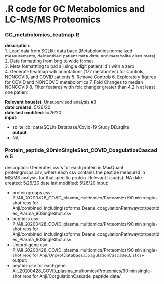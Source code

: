 # .R code for GC Metabolomics and LC-MS/MS Proteomics

### GC_metabolomics_heatmap.R

**description**:   
    1. Load data from SQLlite data base (Metabolomics normalized measurements, deidentified patient meta data, and metabolite class meta)  
    2. Data formatting from long to wide format  
    3. Meta formattting to pad all single digit patient id's with a zero  
    4. Generate heatmap with annotations (177 metabolites) for Controls, NONCOVID, and COVID patients
    5. Remove Controls
    6. Exploratory figures for COVID and NONCOVID metabolomics
    7. Fold Changes to median NONCOVID
    8. Filter features witth fold changer greater than 4.2 in at least one patient
    
**Relevant Issue(s)**: Unsupervised analysis #3  
**date created**: 5/26/20  
**date last modified**: 5/26/20  
**input**:  
  - sqlite_db: data/SQLite Database/Covid-19 Study DB.sqlite  
**output**:  
  - NA  

### Protein_peptide_90minSingleShot_COVID_CoagulationCascade.5 

description: Generates csv's for each protein in MaxQuant proteingroups.csv, where each csv contains the  peptide measured in MS/MS analysis for that specific protein.
Relevant Issue(s): NA
date created: 5/26/20
date last modified: 5/26/20
input:
  - protein groups csv: P:/All_20200428_COVID_plasma_multiomics/Proteomics/90 min single-shot reps for Anji/combined_includingIsoforms_Deane_coagulationPathway/txt/peptides_Plasma_90SingleShot.csv  
  - peptides csv: P:/All_20200428_COVID_plasma_multiomics/Proteomics/90 min single-shot reps for Anji/combined_includingIsoforms_Deane_coagulationPathway/txt/peptides_Plasma_90SingleShot.csv
  - Uniprot gene csv: P:/All_20200428_COVID_plasma_multiomics/Proteomics/90 min single-shot reps for Anji/UniprotDatabase_CoagulationCascade_List.csv
output:
  - peptide csv for each gene: All_20200428_COVID_plasma_multiomics/Proteomics/90 min single-shot reps for Anji/CoagulationCascade_peptide_data/
